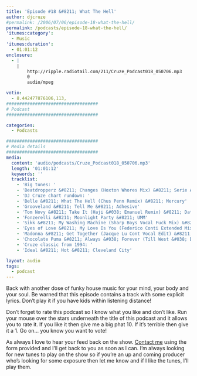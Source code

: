 ```yaml
---
title: 'Episode #18 &#8211; What The Hell'
author: djcruze
#permalink: /2006/07/06/episode-18-what-the-hell/
permalink: /podcasts/episode-18-what-the-hell/
'itunes:category':
  - Music
'itunes:duration':
  - 01:01:12
enclosure:
  - |
    |
        http://ripple.radiotail.com/211/Cruze_Podcast018_050706.mp3
        0
        audio/mpeg

votio:
  - 8.442477876106,113,
###################################
# Podcast
###################################

categories:
  - Podcasts

###################################
# Media details
###################################
media:
  content: 'audio/podcasts/Cruze_Podcast018_050706.mp3'
  length: '01:01:12'
  keywords: ''
  tracklist:
    - 'Big tunes: '
    - 'Beatdropperz &#8211; Changes (Hoxton Whores Mix) &#8211; Serie A Recordings'
    - 'DJ Cruze chart rundown: '
    - 'Belle &#8211; What The Hell (Chus Penn Remix) &#8211; Mercury'
    - 'Grooveland &#8211; Tell Me &#8211; Adhesive'
    - 'Tom Novy &#8211; Take It (Haji &#038; Emanuel Remix) &#8211; Data'
    - 'Fonzerelli &#8211; Moonlight Party &#8211; UMM'
    - 'Sikk &#8211; My Washing Machine (Sharp Boys Vocal Fuck Mix) &#8211; Eye Industries'
    - 'Eyes of Love &#8211; My Love Is You (Federico Conti Extended Mix) &#8211; Born To Dance Records'
    - 'Madonna &#8211; Get Together (Jacque Lu Cont Vocal Edit) &#8211; Maverick'
    - 'Chocolate Puma &#8211; Always &#038; Forever (Till West &#038; DJ Delicious Mix) &#8211; Positiva'
    - 'Cruze classic from 1994: '
    - 'Ideal &#8211; Hot &#8211; Cleveland City'

layout: audio
tags:
  - podcast
---
```


Back with another dose of funky house music for your mind, your body and your soul. Be warned that this episode contains a track with some explicit lyrics. Don&#8217;t play it if you have kids within listening distance!

Don&#8217;t forget to rate this podcast so I know what you like and don&#8217;t like. Run your mouse over the stars underneath the title of this podcast and it allows you to rate it. If you like it then give me a big phat 10. If it&#8217;s terrible then give it a 1. Go on&#8230; you know you want to vote!

As always I love to hear your feed back on the show. [Contact me][25] using the form provided and I&#8217;ll get back to you as soon as I can. I&#8217;m always looking for new tunes to play on the show so if you&#8217;re an up and coming producer who&#8217;s looking for some exposure then let me know and if I like the tunes, I&#8217;ll play them.

[1]: http://ripple.radiotail.com/211/Cruze_Podcast018_050706.mp3
[2]: http://www.djcruze.co.uk/cms/podcasts/feed/rss2
[3]: http://www.beatdropperz.com/
[4]: http://www.hoxtonwhores.com/
[5]: http://www.bellemusic.net/
[6]: http://www.djchus.com/
[7]: http://www.mercuryrecords.co.uk/
[8]: http://www.adhesiverecords.co.uk/
[9]: http://tomnovy.com/
[10]: http://www.biglovemusic.co.uk/
[11]: http://www.ministryofsound.com/home/
[12]: http://www.ummrecords.com/
[13]: http://www.sikk.biz/
[14]: http://www.sharprecordings.co.uk/
[15]: http://www.borntodance.com/DISC-Eyesoflove-myloveisu.htm
[16]: http://www.federicoconti.com/
[17]: http://www.borntodance.com/
[18]: http://www.madonna.com/
[19]: http://www.codaagency.com/jacques.html
[20]: http://www.maverick.com/
[21]: http://www.chocolatepuma.com/
[22]: http://www.phunkwerk.de/
[23]: http://www.djdelicious.com/
[24]: http://www.positivarecords.com/
[25]: http://www.djcruze.co.uk/cms/contact/
